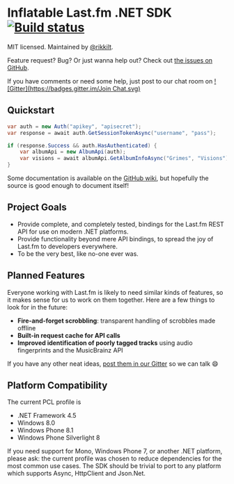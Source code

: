 # Inflatable Last.fm .NET SDK [![Build status](https://ci.appveyor.com/api/projects/status/c8gg2cw4jibbsg3u)](https://ci.appveyor.com/project/rikkit/lastfm)

MIT licensed. Maintained by [@rikkilt](http://twitter.com/rikkilt).

Feature request? Bug? Or just wanna help out? Check out [the issues on GitHub](https://github.com/inflatablefriends/lastfm/issues).

If you have comments or need some help, just post to our chat room on [![Gitter](https://badges.gitter.im/Join Chat.svg)](https://gitter.im/inflatablefriends/lastfm?utm_source=badge&utm_medium=badge&utm_campaign=pr-badge)

## Quickstart

```c#
var auth = new Auth("apikey", "apisecret");
var response = await auth.GetSessionTokenAsync("username", "pass");

if (response.Success && auth.HasAuthenticated) {
	var albumApi = new AlbumApi(auth);
	var visions = await albumApi.GetAlbumInfoAsync("Grimes", "Visions");
}
```

Some documentation is available on the [GitHub wiki](https://github.com/rikkit/lastfm-wp/wiki), but hopefully the source is good enough to document itself!

## Project Goals

- Provide complete, and completely tested, bindings for the Last.fm REST API for use on modern .NET platforms.
- Provide functionality beyond mere API bindings, to spread the joy of Last.fm to developers everywhere.
- To be the very best, like no-one ever was.

## Planned Features

Everyone working with Last.fm is likely to need similar kinds of features, so it makes sense for us to work on them together. Here are a few things to look for in the future:

- **Fire-and-forget scrobbling**: transparent handling of scrobbles made offline
- **Built-in request cache for API calls**
- **Improved identification of poorly tagged tracks** using audio fingerprints and the MusicBrainz API

If you have any other neat ideas, [post them in our Gitter](https://gitter.im/inflatablefriends/lastfm) so we can talk :smile:

## Platform Compatibility

The current PCL profile is

- .NET Framework 4.5
- Windows 8.0
- Windows Phone 8.1
- Windows Phone Silverlight 8

If you need support for Mono, Windows Phone 7, or another .NET platform, please ask: the current profile was chosen to reduce dependencies for the most common use cases. The SDK should be trivial to port to any platform which supports Async, HttpClient and Json.Net.
